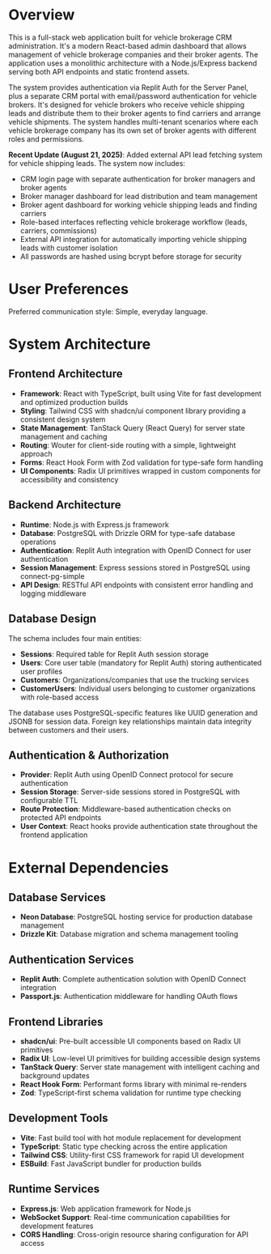 # Overview

This is a full-stack web application built for vehicle brokerage CRM administration. It's a modern React-based admin dashboard that allows management of vehicle brokerage companies and their broker agents. The application uses a monolithic architecture with a Node.js/Express backend serving both API endpoints and static frontend assets.

The system provides authentication via Replit Auth for the Server Panel, plus a separate CRM portal with email/password authentication for vehicle brokers. It's designed for vehicle brokers who receive vehicle shipping leads and distribute them to their broker agents to find carriers and arrange vehicle shipments. The system handles multi-tenant scenarios where each vehicle brokerage company has its own set of broker agents with different roles and permissions.

**Recent Update (August 21, 2025)**: Added external API lead fetching system for vehicle shipping leads. The system now includes:
- CRM login page with separate authentication for broker managers and broker agents
- Broker manager dashboard for lead distribution and team management  
- Broker agent dashboard for working vehicle shipping leads and finding carriers
- Role-based interfaces reflecting vehicle brokerage workflow (leads, carriers, commissions)
- External API integration for automatically importing vehicle shipping leads with customer isolation
- All passwords are hashed using bcrypt before storage for security

# User Preferences

Preferred communication style: Simple, everyday language.

# System Architecture

## Frontend Architecture
- **Framework**: React with TypeScript, built using Vite for fast development and optimized production builds
- **Styling**: Tailwind CSS with shadcn/ui component library providing a consistent design system
- **State Management**: TanStack Query (React Query) for server state management and caching
- **Routing**: Wouter for client-side routing with a simple, lightweight approach
- **Forms**: React Hook Form with Zod validation for type-safe form handling
- **UI Components**: Radix UI primitives wrapped in custom components for accessibility and consistency

## Backend Architecture
- **Runtime**: Node.js with Express.js framework
- **Database**: PostgreSQL with Drizzle ORM for type-safe database operations
- **Authentication**: Replit Auth integration with OpenID Connect for user authentication
- **Session Management**: Express sessions stored in PostgreSQL using connect-pg-simple
- **API Design**: RESTful API endpoints with consistent error handling and logging middleware

## Database Design
The schema includes four main entities:
- **Sessions**: Required table for Replit Auth session storage
- **Users**: Core user table (mandatory for Replit Auth) storing authenticated user profiles
- **Customers**: Organizations/companies that use the trucking services
- **CustomerUsers**: Individual users belonging to customer organizations with role-based access

The database uses PostgreSQL-specific features like UUID generation and JSONB for session data. Foreign key relationships maintain data integrity between customers and their users.

## Authentication & Authorization
- **Provider**: Replit Auth using OpenID Connect protocol for secure authentication
- **Session Storage**: Server-side sessions stored in PostgreSQL with configurable TTL
- **Route Protection**: Middleware-based authentication checks on protected API endpoints
- **User Context**: React hooks provide authentication state throughout the frontend application

# External Dependencies

## Database Services
- **Neon Database**: PostgreSQL hosting service for production database management
- **Drizzle Kit**: Database migration and schema management tooling

## Authentication Services
- **Replit Auth**: Complete authentication solution with OpenID Connect integration
- **Passport.js**: Authentication middleware for handling OAuth flows

## Frontend Libraries
- **shadcn/ui**: Pre-built accessible UI components based on Radix UI primitives
- **Radix UI**: Low-level UI primitives for building accessible design systems
- **TanStack Query**: Server state management with intelligent caching and background updates
- **React Hook Form**: Performant forms library with minimal re-renders
- **Zod**: TypeScript-first schema validation for runtime type checking

## Development Tools
- **Vite**: Fast build tool with hot module replacement for development
- **TypeScript**: Static type checking across the entire application
- **Tailwind CSS**: Utility-first CSS framework for rapid UI development
- **ESBuild**: Fast JavaScript bundler for production builds

## Runtime Services
- **Express.js**: Web application framework for Node.js
- **WebSocket Support**: Real-time communication capabilities for development features
- **CORS Handling**: Cross-origin resource sharing configuration for API access